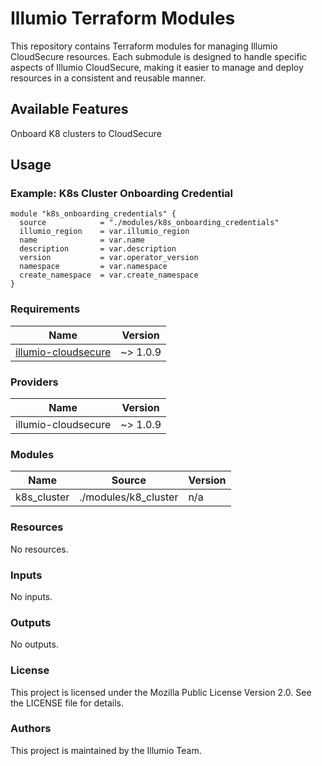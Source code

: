 # Illumio Terraform Modules

This repository contains Terraform modules for managing Illumio CloudSecure resources. Each submodule is designed to handle specific aspects of Illumio CloudSecure, making it easier to manage and deploy resources in a consistent and reusable manner.

## Available Features
Onboard K8 clusters to CloudSecure 

## Usage

### Example: K8s Cluster Onboarding Credential
```
module "k8s_onboarding_credentials" {
  source            = "./modules/k8s_onboarding_credentials"
  illumio_region    = var.illumio_region
  name              = var.name
  description       = var.description
  version           = var.operator_version
  namespace         = var.namespace
  create_namespace  = var.create_namespace
}
```

### Requirements
| Name | Version |
|------|---------|
| <a name="requirement_illumio-cloudsecure"></a> [illumio-cloudsecure](#requirement\_illumio-cloudsecure) | ~> 1.0.9 |

### Providers
| Name | Version |
|------|---------|
| <a name="provider_illumio-cloudsecure"></a> illumio-cloudsecure | ~> 1.0.9 |


### Modules
| Name | Source | Version |
|------|---------|-------|
|<a name="k8s_cluster"></a> k8s_cluster |	./modules/k8_cluster| n/a|

### Resources
No resources.

### Inputs
No inputs.

### Outputs
No outputs.

### License
This project is licensed under the Mozilla Public License Version 2.0. See the LICENSE file for details.

### Authors
This project is maintained by the Illumio Team.